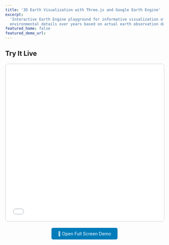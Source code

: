 ```yaml
---
title: '3D Earth Visualization with Three.js and Google Earth Engine'
excerpt:
  'Interactive Earth Engine playground for informative visualization of
  environmental details over years based on actual earth observation data.'
featured_home: false
featured_demo_url:
---
```


## Try It Live

<div style="text-align: center; margin: 20px 0;">
  <iframe
    src="/assets/demos/rl-cartpole/index.html"
    width="100%"
    height="500px"
    style="border: 1px solid #ccc; border-radius: 8px;"
    frameborder="0">
    Your browser does not support iframes.
    <a href="/assets/demos/earth-visualize/index.html" target="_blank">Open demo in new window</a>
  </iframe>
</div>

<div style="text-align: center; margin: 10px 0;">
  <a href="/assets/demos/earth-visualize/index.html" target="_blank" style="display: inline-block; padding: 10px 20px; background-color: #007cba; color: white; text-decoration: none; border-radius: 5px;">🚀 Open Full Screen Demo</a>
</div>
